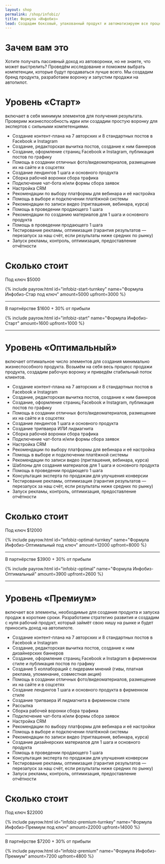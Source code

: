 ```yaml
---
layout: shop
permalink: /shop/infobiz/
title: Формула «Инфобиз»
lead: Создадим боксовый, упакованный продукт и автоматизируем все процессы от привлечения трафика до повторных продаж
---
```


# **Зачем вам это**

Хотите получать пассивный доход из автоворонки, но не знаете, что может выстрелить? Проведём исследование и поможем выбрать компетенции, которые будут продаваться лучше всего. Мы создадим бренд продукта, разработаем воронку и запустим продажи на автопилот.

# **Уровень «Старт»**

включает в себя минимум элементов для получения результата. Проверим жизнеспособность идеи или создадим простую воронку для экспертов с сильными компетенциями.

- Создание контент-плана на 7 авторских и 8 стандартных постов в Facebook и Instagram
- Создание, редакторская вычитка постов, создание к ним баннеров
- Создание, оформление страниц Facebook и Instagram, публикация постов по графику
- Помощь в создании отличных фото/видеоматериалов, размещение их на сайте и в соцсетях
- Создание лендингов 1 шага и основного продукта
- Сборка рабочей воронки сбора трафика
- Подключение чат-бота и/или формы сбора заявок
- Настройка CRM
- Рекомендации по выбору платформы для вебинара и её настройка
- Помощь в выборе и подключении платёжной системы
- Рекомендации по записи видео (приглашения, вебинара, курса)
- Помощь в проведении продающего 1 шага
- Рекомендации по созданию материалов для 1 шага и основного продукта
- Помощь в проведении продающего 1 шага
- Тестирование рекламы, оптимизация (гарантия результатов — перезапуск за наш счёт, если результаты ниже средних по рынку)
- Запуск рекламы, контроль, оптимизация, предоставление отчётности

# **Сколько стоит**

Под ключ $5000

{% include payrow.html id="infobiz-start-turnkey" name="Формула Инфобиз-Стар под ключ" amount=5000 upfront=3000 %}

---

В партнёрстве $1600 + 30% от прибыли

{% include payrow.html id="infobiz-start" name="Формула Инфобиз-Старт" amount=1600 upfront=1000 %}

---

# **Уровень «Оптимальный»**

включает оптимальное число элементов для создания минимально жизнеспособного продукта. Возьмём на себя весь процесс продажи продукта, создадим рабочую воронку и приведём стабильный поток клиентов.

- Создание контент-плана на 7 авторских и 8 стандартных постов в Facebook и Instagram
- Создание, редакторская вычитка постов, создание к ним баннеров
- Создание, оформление страниц Facebook и Instagram, публикация постов по графику
- Помощь в создании отличных фото/видеоматериалов, размещение их на сайте и в соцсетях
- Создание лендингов 1 шага и основного продукта
- Создание трипваера ИЛИ лидмагнита
- Сборка рабочей воронки сбора трафика
- Подключение чат-бота и/или формы сбора заявок
- Настройка CRM
- Рекомендации по выбору платформы для вебинара и её настройка
- Помощь в выборе и подключении платёжной системы
- Рекомендации по записи видео (приглашения, вебинара, курса)
- Шаблоны для создания материалов для 1 шага и основного продукта
- Помощь в проведении продающего 1 шага
- Консультация эксперта по продажам для улучшения конверсии
- Тестирование рекламы, оптимизация (гарантия результатов — перезапуск за наш счёт, если результаты ниже средних по рынку)
- Запуск рекламы, контроль, оптимизация, предоставление отчётности

# **Сколько стоит**

Под ключ $12000

{% include payrow.html id="infobiz-optimal-turnkey" name="Формула Инфобиз-Оптимальный под ключ" amount=12000 upfront=8000 %}

---

В партнёрстве $3900 + 30% от прибыли

{% include payrow.html id="infobiz-optimal" name="Формула Инфобиз-Оптимальный" amount=3900 upfront=2600 %}

---

# **Уровень «Премиум»**

включает все элементы, необходимые для создания продукта и запуска продаж в короткие сроки. Разработаем стратегию развития и создадим с нуля рабочий продукт, который займёт свою нишу на рынке и будет приносить доход на автопилоте.

- Создание контент-плана на 7 авторских и 8 стандартных постов в Facebook и Instagram
- Создание, редакторская вычитка постов, создание к ним дизайнерских баннеров
- Создание, оформление страниц Facebook и Instagram в фирменном стиле и публикация постов по графику
- Создание 5 коллабораций с лидерами мнений (гивы, платная реклама, упоминание, совместная акция)
- Помощь в создании отличных фото/видеоматериалов, размещение их на сайте и в соцсетях
- Создание лендингов 1 шага и основного продукта в фирменном стиле
- Создание трипваера И лидмагнита в фирменном стиле
- Рассылка
- Сборка рабочей воронки сбора трафика
- Подключение чат-бота и/или формы сбора заявок
- Настройка CRM
- Рекомендации по выбору платформы для вебинара и её настройки
- Помощь в выборе и подключении платёжной системы
- Рекомендации по записи видео (приглашения, вебинара, курса)
- Создание дизайнерских материалов для 1 шага и основного продукта
- Помощь в проведении продающего 1 шага
- Консультация эксперта по продажам для улучшения конверсии
- Тестирование рекламы, оптимизация (гарантия результатов — перезапуск за наш счёт, если результаты ниже средних по рынку)
- Запуск рекламы, контроль, оптимизация, предоставление отчётности

# **Сколько стоит**

Под ключ $22000

{% include payrow.html id="infobiz-premium-turnkey" name="Формула Инфобиз-Премиум под ключ" amount=22000 upfront=14000 %}

---

В партнёрстве $7200 + 30% от прибыли

{% include payrow.html id="infobiz-premium" name="Формула Инфобиз-Премиум" amount=7200 upfront=4800 %}